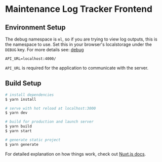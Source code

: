 # Maintenance Log Tracker Frontend

## Environment Setup

The debug namespace is `ml`, so if you are trying to view log outputs, this is the namespace to use. Set this in your browser's localstorage under the `DEBUG` key. For more details see: [debug](https://www.npmjs.com/package/debug)

```
API_URL=localhost:4000/
```

`API_URL` is required for the application to communicate with the server.

## Build Setup

```bash
# install dependencies
$ yarn install

# serve with hot reload at localhost:3000
$ yarn dev

# build for production and launch server
$ yarn build
$ yarn start

# generate static project
$ yarn generate
```

For detailed explanation on how things work, check out [Nuxt.js docs](https://nuxtjs.org).
